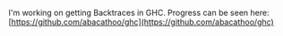 
I'm working on getting Backtraces in GHC.
Progress can be seen here: [https://github.com/abacathoo/ghc](https://github.com/abacathoo/ghc)